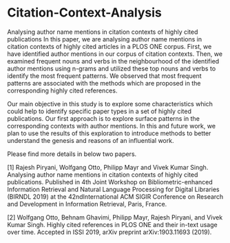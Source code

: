 # Citation-Context-Analysis
Analysing author name mentions in citation contexts of highly cited publications
In this paper, we are analysing author name mentions in citation contexts of highly cited articles in a PLOS ONE corpus. First, we have identified author mentions in our corpus of citation contexts. Then, we examined frequent nouns and verbs in the neighbourhood of the identified author mentions using n-grams and utilized these top nouns and verbs to identify the most frequent patterns. We observed that most frequent patterns are associated with the methods which are proposed in the corresponding highly cited references.

Our main objective in this study is to explore some characteristics which could help to identify specific paper types in a set of highly cited publications. Our first approach is to explore surface patterns in the corresponding contexts with author mentions. In this and future work, we plan to use the results of this exploration to introduce methods to better understand the genesis and reasons of an influential work.

Please find more details in below two papers.

[1] Rajesh Piryani, Wolfgang Otto, Philipp Mayr and Vivek Kumar Singh. Analysing author name mentions in citation contexts of highly cited publications. Published in 4th Joint Workshop on Bibliometric-enhanced Information Retrieval and Natural Language Processing for Digital Libraries (BIRNDL 2019) at the 42ndInternational ACM SIGIR Conference on Research and Development in Information Retrieval, Paris, France.

[2] Wolfgang Otto, Behnam Ghavimi, Philipp Mayr, Rajesh Piryani, and Vivek Kumar Singh. Highly cited references in PLOS ONE and their in-text usage over time. Accepted in ISSI 2019, arXiv preprint arXiv:1903.11693 (2019).
